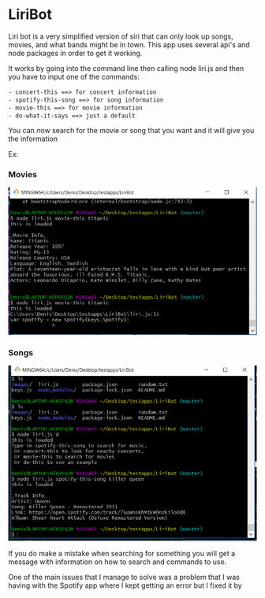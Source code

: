 # LiriBot

Liri bot is a very simplified version of siri that can only look up songs, movies, and what bands might be in town. This app uses several api's and node packages in order to get it working.

It works by going into the command line then calling node liri.js and then you have to input one of the commands:

    - concert-this ==> for concert information
    - spotify-this-song ==> for song information
    - movie-this ==> for movie information 
    - do-what-it-says ==> just a default 

You can now search for the movie or song that you want and it will give you the information

Ex:

### Movies 

![movie](images/Capture22.PNG)

### Songs

![songs](images/33333.PNG)

If you do make a mistake when searching for something you will get a message with information on how to search and commands to use.

One of the main issues that I manage to solve was a problem that I was having with the Spotify app where I kept getting an error but I fixed it by 

